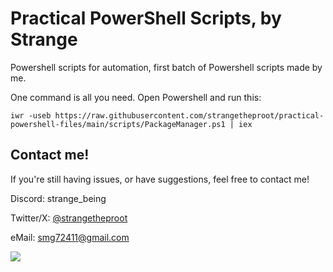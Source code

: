 # Practical PowerShell Scripts, by Strange

Powershell scripts for automation, first batch of Powershell scripts made by me.

One command is all you need. Open Powershell and run this:
``````
iwr -useb https://raw.githubusercontent.com/strangetheproot/practical-powershell-files/main/scripts/PackageManager.ps1 | iex
``````

## Contact me!
If you're still having issues, or have suggestions, feel free to contact me!

Discord: strange_being

Twitter/X: [@strangetheproot](https://twitter.com/strangetheproot)

eMail: smg72411@gmail.com

<img src=https://raw.githubusercontent.com/strangetheproot/practical-shell-files/main/assets/dance.gif>